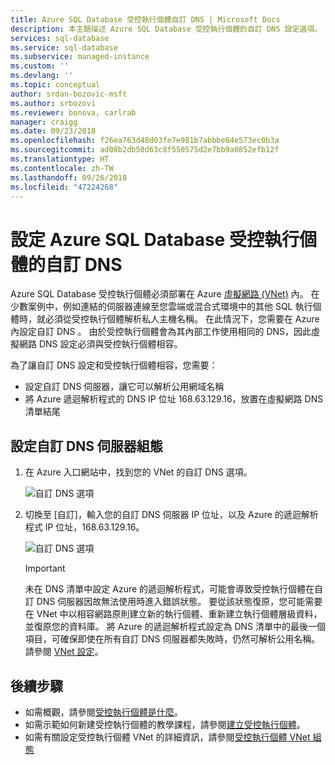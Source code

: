```yaml
---
title: Azure SQL Database 受控執行個體自訂 DNS | Microsoft Docs
description: 本主題描述 Azure SQL Database 受控執行個體的自訂 DNS 設定選項。
services: sql-database
ms.service: sql-database
ms.subservice: managed-instance
ms.custom: ''
ms.devlang: ''
ms.topic: conceptual
author: srdan-bozovic-msft
ms.author: srbozovi
ms.reviewer: bonova, carlrab
manager: craigg
ms.date: 09/23/2018
ms.openlocfilehash: f26ea763d48d03fe7e981b7abbbe64e573ec0b3a
ms.sourcegitcommit: ad08b2db50d63c8f550575d2e7bb9a0852efb12f
ms.translationtype: HT
ms.contentlocale: zh-TW
ms.lasthandoff: 09/26/2018
ms.locfileid: "47224268"
---
```

# <a name="configuring-a-custom-dns-for-azure-sql-database-managed-instance"></a>設定 Azure SQL Database 受控執行個體的自訂 DNS

Azure SQL Database 受控執行個體必須部署在 Azure [虛擬網路 (VNet)](../virtual-network/virtual-networks-overview.md) 內。 在少數案例中，例如連結的伺服器連線至您雲端或混合式環境中的其他 SQL 執行個體時，就必須從受控執行個體解析私人主機名稱。 在此情況下，您需要在 Azure 內設定自訂 DNS 。 由於受控執行個體會為其內部工作使用相同的 DNS，因此虛擬網路 DNS 設定必須與受控執行個體相容。 

為了讓自訂 DNS 設定和受控執行個體相容，您需要： 
- 設定自訂 DNS 伺服器，讓它可以解析公用網域名稱 
- 將 Azure 遞迴解析程式的 DNS IP 位址 168.63.129.16，放置在虛擬網路 DNS 清單結尾 
 
## <a name="setting-up-custom-dns-servers-configuration"></a>設定自訂 DNS 伺服器組態

1. 在 Azure 入口網站中，找到您的 VNet 的自訂 DNS 選項。

   ![自訂 DNS 選項](./media/sql-database-managed-instance-custom-dns/custom-dns-option.png) 

2. 切換至 [自訂]，輸入您的自訂 DNS 伺服器 IP 位址，以及 Azure 的遞迴解析程式 IP 位址，168.63.129.16。 

   ![自訂 DNS 選項](./media/sql-database-managed-instance-custom-dns/custom-dns-server-ip-address.png) 

   > [!IMPORTANT]
   > 未在 DNS 清單中設定 Azure 的遞迴解析程式，可能會導致受控執行個體在自訂 DNS 伺服器因故無法使用時進入錯誤狀態。 要從該狀態復原，您可能需要在 VNet 中以相容網路原則建立新的執行個體、重新建立執行個體層級資料，並復原您的資料庫。 將 Azure 的遞迴解析程式設定為 DNS 清單中的最後一個項目，可確保即使在所有自訂 DNS 伺服器都失敗時，仍然可解析公用名稱。 請參閱 [VNet 設定](sql-database-managed-instance-vnet-configuration.md)。

## <a name="next-steps"></a>後續步驟

- 如需概觀，請參閱[受控執行個體是什麼](sql-database-managed-instance.md)。
- 如需示範如何新建受控執行個體的教學課程，請參閱[建立受控執行個體](sql-database-managed-instance-get-started.md)。
- 如需有關設定受控執行個體 VNet 的詳細資訊，請參閱[受控執行個體 VNet 組態](sql-database-managed-instance-vnet-configuration.md)
